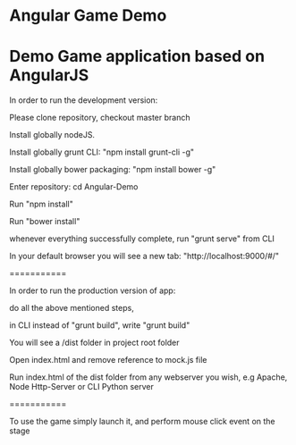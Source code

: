 Angular Game Demo
==========

Demo Game application based on AngularJS
==========

In order to run the development version:

Please clone repository, checkout master branch

Install globally nodeJS.

Install globally grunt CLI: "npm install grunt-cli -g"

Install globally bower packaging: "npm install bower -g"

Enter repository: cd Angular-Demo

Run "npm install"

Run "bower install"

whenever everything successfully complete, run "grunt serve" from CLI

In your default browser you will see a new tab: "http://localhost:9000/#/"

===========

In order to run the production version of app:

do all the above mentioned steps,

in CLI instead of "grunt build", write "grunt build"

You will see a /dist folder in project root folder

Open index.html and remove reference to mock.js file

Run index.html of the dist folder from any webserver you wish, e.g Apache, Node Http-Server or CLI Python server

===========

To use the game simply launch it, and perform mouse click event on the stage
